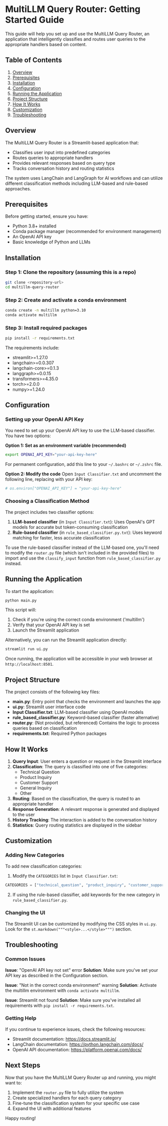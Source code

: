 # MultiLLM Query Router: Getting Started Guide

This guide will help you set up and use the MultiLLM Query Router, an application that intelligently classifies and routes user queries to the appropriate handlers based on content.

## Table of Contents
1. [Overview](#overview)
2. [Prerequisites](#prerequisites)
3. [Installation](#installation)
4. [Configuration](#configuration)
5. [Running the Application](#running-the-application)
6. [Project Structure](#project-structure)
7. [How It Works](#how-it-works)
8. [Customization](#customization)
9. [Troubleshooting](#troubleshooting)

## Overview

The MultiLLM Query Router is a Streamlit-based application that:
- Classifies user input into predefined categories
- Routes queries to appropriate handlers
- Provides relevant responses based on query type
- Tracks conversation history and routing statistics

The system uses LangChain and LangGraph for AI workflows and can utilize different classification methods including LLM-based and rule-based approaches.

## Prerequisites

Before getting started, ensure you have:

- Python 3.8+ installed
- Conda package manager (recommended for environment management)
- An OpenAI API key
- Basic knowledge of Python and LLMs

## Installation

### Step 1: Clone the repository (assuming this is a repo)
```bash
git clone <repository-url>
cd multillm-query-router
```

### Step 2: Create and activate a conda environment
```bash
conda create -n multillm python=3.10
conda activate multillm
```

### Step 3: Install required packages
```bash
pip install -r requirements.txt
```

The requirements include:
- streamlit>=1.27.0
- langchain>=0.0.307
- langchain-core>=0.1.3
- langgraph>=0.0.15
- transformers>=4.35.0
- torch>=2.0.0
- numpy>=1.24.0

## Configuration

### Setting up your OpenAI API Key

You need to set up your OpenAI API key to use the LLM-based classifier. You have two options:

**Option 1: Set as an environment variable (recommended)**
```bash
export OPENAI_API_KEY="your-api-key-here"
```

For permanent configuration, add this line to your `~/.bashrc` or `~/.zshrc` file.

**Option 2: Modify the code**
Open `Input Classifier.txt` and uncomment the following line, replacing with your API key:
```python
# os.environ["OPENAI_API_KEY"] = "your-api-key-here"
```

### Choosing a Classification Method

The project includes two classifier options:
1. **LLM-based classifier** (in `Input Classifier.txt`): Uses OpenAI's GPT models for accurate but token-consuming classification
2. **Rule-based classifier** (in `rule_based_classifier.py.txt`): Uses keyword matching for faster, less accurate classification

To use the rule-based classifier instead of the LLM-based one, you'll need to modify the `router.py` file (which isn't included in the provided files) to import and use the `classify_input` function from `rule_based_classifier.py` instead.

## Running the Application

To start the application:

```bash
python main.py
```

This script will:
1. Check if you're using the correct conda environment ('multillm')
2. Verify that your OpenAI API key is set
3. Launch the Streamlit application

Alternatively, you can run the Streamlit application directly:

```bash
streamlit run ui.py
```

Once running, the application will be accessible in your web browser at `http://localhost:8501`.

## Project Structure

The project consists of the following key files:

- **main.py**: Entry point that checks the environment and launches the app
- **ui.py**: Streamlit user interface code
- **Input Classifier.txt**: LLM-based classifier using OpenAI models
- **rule_based_classifier.py**: Keyword-based classifier (faster alternative)
- **router.py**: (Not provided, but referenced) Contains the logic to process queries based on classification
- **requirements.txt**: Required Python packages

## How It Works

1. **Query Input**: User enters a question or request in the Streamlit interface
2. **Classification**: The query is classified into one of five categories:
   - Technical Question
   - Product Inquiry  
   - Customer Support
   - General Inquiry
   - Other
3. **Routing**: Based on the classification, the query is routed to an appropriate handler
4. **Response Generation**: A relevant response is generated and displayed to the user
5. **History Tracking**: The interaction is added to the conversation history
6. **Statistics**: Query routing statistics are displayed in the sidebar

## Customization

### Adding New Categories

To add new classification categories:

1. Modify the `CATEGORIES` list in `Input Classifier.txt`:
```python
CATEGORIES = ["technical_question", "product_inquiry", "customer_support", "general_inquiry", "other", "your_new_category"]
```

2. If using the rule-based classifier, add keywords for the new category in `rule_based_classifier.py`.

### Changing the UI

The Streamlit UI can be customized by modifying the CSS styles in `ui.py`. Look for the `st.markdown("""<style>...</style>""")` section.

## Troubleshooting

### Common Issues

**Issue**: "OpenAI API key not set" error
**Solution**: Make sure you've set your API key as described in the Configuration section.

**Issue**: "Not in the correct conda environment" warning
**Solution**: Activate the multillm environment with `conda activate multillm`.

**Issue**: Streamlit not found
**Solution**: Make sure you've installed all requirements with `pip install -r requirements.txt`.

### Getting Help

If you continue to experience issues, check the following resources:
- Streamlit documentation: https://docs.streamlit.io/
- LangChain documentation: https://python.langchain.com/docs/
- OpenAI API documentation: https://platform.openai.com/docs/

## Next Steps

Now that you have the MultiLLM Query Router up and running, you might want to:

1. Implement the `router.py` file to fully utilize the system
2. Create specialized handlers for each query category
3. Fine-tune the classification system for your specific use case
4. Expand the UI with additional features

Happy routing!